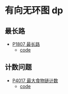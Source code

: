 # 有向无环图 dp


## 最长路
* [P1807 最长路](https://www.luogu.com.cn/problem/P1807)
    * [code](../luogu/GraphTheory/P1807.md)


## 计数问题
* [P4017 最大食物链计数](https://www.luogu.com.cn/problem/P4017)
    * [code](./code/P4017)


